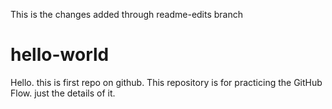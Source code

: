 This is the changes added through readme-edits branch
# hello-world
Hello. this is first repo on github. This repository is for practicing the GitHub Flow.
just the details of it.
